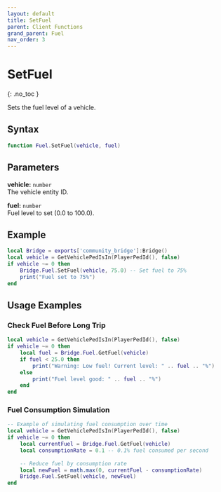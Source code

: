 ```yaml
---
layout: default
title: SetFuel
parent: Client Functions
grand_parent: Fuel
nav_order: 3
---
```


# SetFuel
{: .no_toc }

Sets the fuel level of a vehicle.

## Syntax

```lua
function Fuel.SetFuel(vehicle, fuel)
```

## Parameters

**vehicle:** `number`  
The vehicle entity ID.

**fuel:** `number`  
Fuel level to set (0.0 to 100.0).

## Example

```lua
local Bridge = exports['community_bridge']:Bridge()
local vehicle = GetVehiclePedIsIn(PlayerPedId(), false)
if vehicle ~= 0 then
    Bridge.Fuel.SetFuel(vehicle, 75.0) -- Set fuel to 75%
    print("Fuel set to 75%")
end
```

## Usage Examples

### Check Fuel Before Long Trip
```lua
local vehicle = GetVehiclePedIsIn(PlayerPedId(), false)
if vehicle ~= 0 then
    local fuel = Bridge.Fuel.GetFuel(vehicle)
    if fuel < 25.0 then
        print("Warning: Low fuel! Current level: " .. fuel .. "%")
    else
        print("Fuel level good: " .. fuel .. "%")
    end
end
```

### Fuel Consumption Simulation
```lua
-- Example of simulating fuel consumption over time
local vehicle = GetVehiclePedIsIn(PlayerPedId(), false)
if vehicle ~= 0 then
    local currentFuel = Bridge.Fuel.GetFuel(vehicle)
    local consumptionRate = 0.1 -- 0.1% fuel consumed per second
    
    -- Reduce fuel by consumption rate
    local newFuel = math.max(0, currentFuel - consumptionRate)
    Bridge.Fuel.SetFuel(vehicle, newFuel)
end
```
